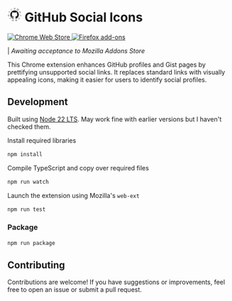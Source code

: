 <h1>
    <img width="32" height="32" src="https://github.com/pjpscriv/github-social-icons/blob/main/icons/icon_128.png?raw=true">
    GitHub Social Icons
</h1>

<p>
  <picture>
    <a href="https://chromewebstore.google.com/detail/gmail-label-colorizer/ledidlccnpfooopagmkgihgibfbnbbnp">
      <img src="https://img.shields.io/chrome-web-store/users/ledidlccnpfooopagmkgihgibfbnbbnp?style=flat-square&logo=google-chrome&logoColor=white&label=Chrome%20users&color=%234285F4" alt="Chrome Web Store">
    </a>
  </picture>
  <picture>
    <a href="https://addons.mozilla.org/en-GB/firefox/addon/github-social-icons/">
      <img src="https://img.shields.io/amo/users/github-social-icons?style=flat-square&logo=firefox&logoColor=white&label=Firefox%20users&color=%23FF7139" alt="Firefox add-ons">
    </a>
  </picture>
</p>

| _Awaiting acceptance to Mozilla Addons Store_

This Chrome extension enhances GitHub profiles and Gist pages by prettifying unsupported social links. It replaces standard links with visually appealing icons, making it easier for users to identify social profiles.

## Development

Built using [Node 22 LTS](https://nodejs.org/en/download). May work fine with earlier versions but I haven't checked them.

Install required libraries
```sh
npm install
```

Compile TypeScript and copy over required files
```sh
npm run watch
```

Launch the extension using Mozilla's `web-ext`
```sh
npm run test
```

### Package

```sh
npm run package
```

## Contributing

Contributions are welcome! If you have suggestions or improvements, feel free to open an issue or submit a pull request.
